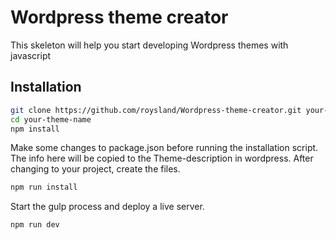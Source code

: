 # Wordpress theme creator

This skeleton will help you start developing Wordpress themes with javascript 


## Installation
```sh
git clone https://github.com/roysland/Wordpress-theme-creator.git your-theme-name
cd your-theme-name
npm install
```

Make some changes to package.json before running the installation script. The info here will be copied to the Theme-description in wordpress. After changing to your project, create the files.

```sh
npm run install
```

Start the gulp process and deploy a live server. 
```
npm run dev
```